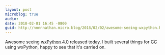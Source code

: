 ```yaml
---
layout: post
microblog: true
audio: 
date: 2018-02-01 16:45 -0800
guid: http://nnnnnathan.micro.blog/2018/02/02/awesome-seeing-wxpython.html
---
```

Awesome seeing [wxPython 4.0](https://wxpython.org/news/wxpython-4.0.0-release/) released today. I built several things for [CC](http://creativecommons.org) using wxPython, happy to see that it's carried on.
